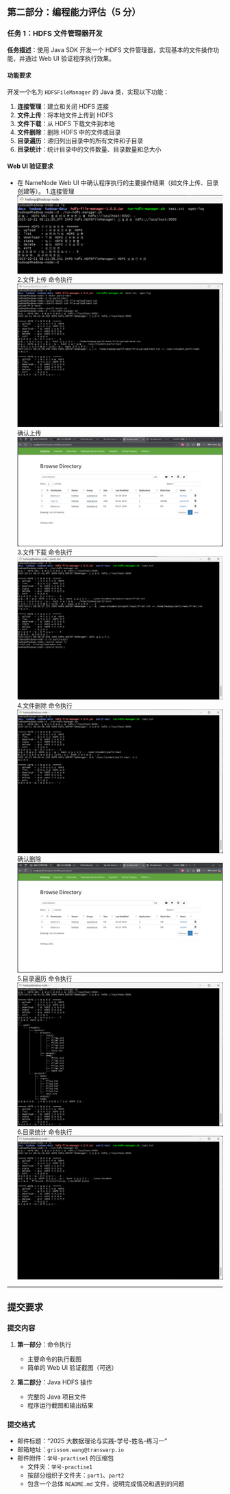 ## 第二部分：编程能力评估（5 分）

### 任务 1：HDFS 文件管理器开发

**任务描述**：使用 Java SDK 开发一个 HDFS 文件管理器，实现基本的文件操作功能，并通过 Web UI 验证程序执行效果。

#### 功能要求

开发一个名为 `HDFSFileManager` 的 Java 类，实现以下功能：
1. **连接管理**：建立和关闭 HDFS 连接
2. **文件上传**：将本地文件上传到 HDFS
3. **文件下载**：从 HDFS 下载文件到本地
4. **文件删除**：删除 HDFS 中的文件或目录
5. **目录遍历**：递归列出目录中的所有文件和子目录
6. **目录统计**：统计目录中的文件数量、目录数量和总大小

#### Web UI 验证要求

- 在 NameNode Web UI 中确认程序执行的主要操作结果（如文件上传、目录创建等）。
1.连接管理
![alt text](image-14.png)
2.文件上传
    命令执行
    ![alt text](image-15.png)
    确认上传
    ![alt text](image-16.png)
3.文件下载
    命令执行
    ![alt text](image-17.png)
4.文件删除
    命令执行
    ![alt text](image-18.png)
    确认删除
    ![alt text](image-19.png)
5.目录遍历
    命令执行
    ![alt text](image-20.png)
6.目录统计
    命令执行
    ![alt text](image-21.png)

---

## 提交要求

### 提交内容

1. **第一部分**：命令执行
   - 主要命令的执行截图
   - 简单的 Web UI 验证截图（可选）

2. **第二部分**：Java HDFS 操作
   - 完整的 Java 项目文件
   - 程序运行截图和输出结果

### 提交格式

- 邮件标题：“2025 大数据理论与实践-学号-姓名-练习一”
- 邮箱地址：`grissom.wang@transwarp.io`
- 邮件附件：`学号-practise1` 的压缩包
  - 文件夹：`学号-practise1`
  - 按部分组织子文件夹：`part1`、`part2`
  - 包含一个总体 `README.md` 文件，说明完成情况和遇到的问题
